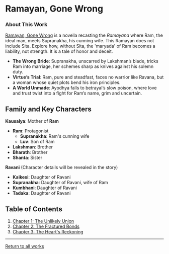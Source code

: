 # Ramayan, Gone Wrong

### About This Work


[Ramayan, Gone Wrong](RamayanGoneWrong.md) is a novella recasting the *Ramayana* where Ram, the ideal man, meets Supranakha, his cunning wife. This Ramayan does not include Sita. Explore how, without Sita, the 'maryada' of Ram becomes a liability, not strength. It is a tale of honor and deceit.

- **The Wrong Bride**: Supranakha, unscarred by Lakshman’s blade, tricks Ram into marriage, her schemes sharp as knives against his solemn duty.
- **Virtue’s Trial**: Ram, pure and steadfast, faces no warrior like Ravana, but a woman whose quiet plots bend his iron principles.
- **A World Unmade**: Ayodhya falls to betrayal’s slow poison, where love and trust twist into a fight for Ram’s name, grim and uncertain.



## Family and Key Characters

**Kausalya**: Mother of **Ram**

* **Ram**: Protagonist
    * **Supranakha**: Ram's cunning wife
    * **Luv**: Son of Ram
* **Lakshman**: Brother
* **Bharath**: Brother
* **Shanta**: Sister

**Ravani** (Character details will be revealed in the story)

* **Kaikesi**: Daughter of Ravani
* **Supranakha**: Daughter of Ravani, wife of Ram
* **Kumbhani**: Daughter of Ravani
* **Tadaka**: Daughter of Ravani

## Table of Contents
1. [Chapter 1: The Unlikely Union](RamayanGoneWrong.md#chapter-1-the-unlikely-union)  
2. [Chapter 2: The Fractured Bonds](RamayanGoneWrong.md#chapter-2-the-fractured-bonds)  
3. [Chapter 3: The Heart's Reckoning](RamayanGoneWrong.md#chapter-3-the-hearts-reckoning)  

---


[Return to all works](../README.md)

